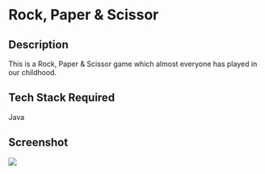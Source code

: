 # Rock, Paper & Scissor
## Description
This is a Rock, Paper & Scissor game which almost everyone has played in our childhood.

## Tech Stack Required
Java
## Screenshot
<img src = "https://user-images.githubusercontent.com/67788717/138834937-2ec2053e-1dcb-41f1-9174-7b5128ec49a6.png" >
